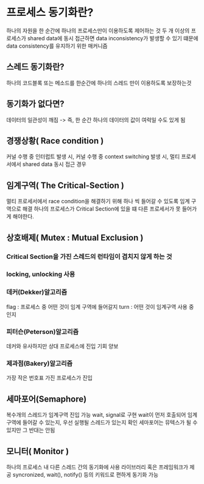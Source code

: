 # 프로세스 동기화란?
하나의 자원을 한 순간에 하나의 프로세스만이 이용하도록 제어하는 것
두 개 이상의 프로세스가 shared data에 동시 접근하면 data inconsistency가 발생할 수 있기 떄문에
data consistency를 유지하기 위한 매커니즘
## 스레드 동기화란?
하나의 코드블록 또는 메소드를 한순간에 하나의 스레드 만이 이용하도록 보장하는것
## 동기화가 없다면?
데이터의 일관성이 깨짐 -> 즉, 한 순간 하나의 데이터의 값이 여럭일 수도 있게 됨

## 경쟁상황( Race condition )
커널 수행 중 인터럽트 발생 시, 커널 수행 중 context switching 발생 시, 멀티 프로세서에서 shared data 동시 접근 경우
## 임계구역( The Critical-Section ) 
멀티 프로세서에서 race condition을 해결하기 위해 하나 씩 들어갈 수 있도록 임계 구역으로 해결
하나의 프로세스가 Critical Section에 있을 떄 다른 프로세서가 못 들어가게 해야한다.
## 상호배제( Mutex : Mutual Exclusion ) 
### Critical Section을 가진 스레드의 런타임이 겹치지 않게 하는 것
### locking, unlocking 사용
### 데커(Dekker)알고리즘
  flag : 프로세스 중 어떤 것이 임계 구역에 들어갈지
  turn : 어떤 것이 임계구역 사용 중인지
### 피터슨(Peterson)알고리즘
  데커와 유사하지만 상대 프로세스에 진입 기회 양보
### 제과점(Bakery)알고리즘
  가장 작은 번호표 가진 프로세스가 진입
## 세마포어(Semaphore)
  복수개의 스레드가 임계구역 진입 가능
  wait, signal로 구현
  wait이 먼저 호출되어 임계 구역에 들어갈 수 있는지, 우선 실행될 스레드가 있는지 확인
  세마포어는 뮤텍스가 될 수 있지만 그 반대는 안됨
## 모니터( Monitor )
  하나의 프로세스 내 다른 스레드 간의 동기화에 사용
  라이브러리 혹은 프레임워크가 제공
  syncronized, wait(), notify() 등의 키워드로 편하게 동기화 가능
